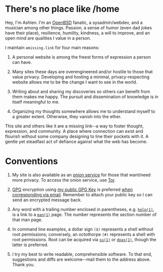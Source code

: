# There's no place like /home

Hey, I'm Ashlen. I'm an [OpenBSD](https://www.openbsd.org/) fanatic, a
sysadmin/webdev, and a musician among other things. Passion, a sense of
humor (even dad jokes have their place), resilience, humility, kindness,
a will to improve, and an open mind are qualities I value in a person.

I maintain `amissing.link` for four main reasons:

1. A personal website is among the freest forms of expression a person
   can have.

1. Many sites these days are overengineered and/or hostile to those that
   value privacy. Developing and hosting a minimal, privacy-respecting
   website allows me to be the change I want to see in the world.

1. Writing about and sharing my discoveries so others can benefit from
   them makes me happy. The pursuit and dissemination of knowledge is in
   itself meaningful to me.

1. Organizing my thoughts somewhere allows me to understand myself to a
   greater extent. Otherwise, they vanish into the ether.

This site and others like it are a missing link--a way to foster
thought, expression, and community. A place where connection can exist
and flourish without some company designing to line their pockets with
it. A gentle yet steadfast act of defiance against what the web has
become.

# Conventions

1. My site is also available as an [onion
   service](http://jentyxddh2rf47gd3e43kuebyn2xsv6h72gzh46oe4rxyovvm7xe5ead.onion/)
   for those that want/need more privacy. To access the onion service,
   use [Tor](https://www.torproject.org/).

1. [GPG](https://www.gnupg.org/ "GNU Privacy Guard") encryption using
   [my public GPG Key](pubkeys/eurydice.key) is preferred [when
   corresponding via email](mailto:eurydice@riseup.net
   "eurydice@riseup.net"). Remember to attach your public key so I can
   send an encrypted message back.

1. Any word with a trailing number enclosed in parentheses, e.g.
   [`help(1)`](https://man.openbsd.org/help), is a link to a
   [`man(1)`](https://man.openbsd.org/man) page. The number represents
   the section number of that man page.

1. In command line examples, a dollar sign `($)` represents a shell
   without root permissions; conversely, an octothorpe `(#)` represents
   a shell with root permissions. Root can be acquired via
   [`su(1)`](https://man.openbsd.org/su) or
   [`doas(1)`](https://man.openbsd.org/doas), though the latter is
   preferred.

1. I try my best to write readable, comprehensible software. To that
   end, suggestions and diffs are welcome--mail them to the address
   above. Thank you.

